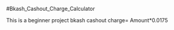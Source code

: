 #Bkash_Cashout_Charge_Calculator

This is a beginner project
bkash cashout charge= Amount*0.0175




